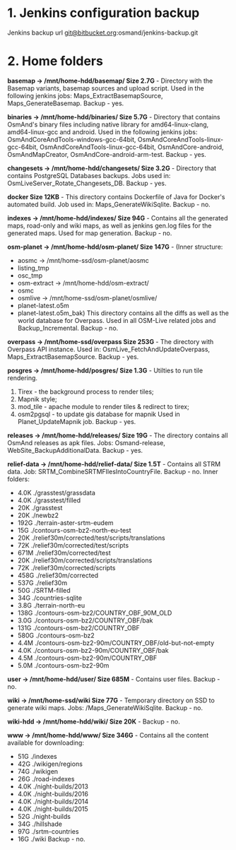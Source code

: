 ﻿# 1. Jenkins configuration backup
Jenkins backup url	git@bitbucket.org:osmand/jenkins-backup.git

# 2. Home folders
**basemap -> /mnt/home-hdd/basemap/ Size 2.7G** - Directory with the Basemap variants,
basemap sources and upload script. Used in the following jenkins jobs: Maps_ExtractBasemapSource,
Maps_GenerateBasemap. Backup - yes.

**binaries -> /mnt/home-hdd/binaries/ Size 5.7G** - Directory that contains OsmAnd's binary files
including native library for amd64-linux-clang, amd64-linux-gcc and android. Used in the following jenkins jobs:
OsmAndCoreAndTools-windows-gcc-64bit, OsmAndCoreAndTools-linux-gcc-64bit, OsmAndCoreAndTools-linux-gcc-64bit,
OsmAndCore-android, OsmAndMapCreator, OsmAndCore-android-arm-test. Backup - yes.

**changesets -> /mnt/home-hdd/changesets/ Size 3.2G** - Directory that contains PostgreSQL Databases
backups. Jobs used in: OsmLiveServer_Rotate_Changesets_DB. Backup - yes.

**docker Size 12KB** - This directory contains Dockerfile of Java for Docker's automated build.
Job used in: Maps_GenerateWikiSqlite. Backup - no.

**indexes -> /mnt/home-hdd/indexes/ Size 94G** - Contains all the generated maps, road-only and wiki maps,
as well as jenkins gen.log files for the generated maps. Used for map generation.
Backup - no.

**osm-planet -> /mnt/home-hdd/osm-planet/ Size 147G** - (Inner structure:
* aosmc -> /mnt/home-ssd/osm-planet/aosmc
* listing_tmp
* osc_tmp
* osm-extract -> /mnt/home-hdd/osm-extract/
* osmc
* osmlive -> /mnt/home-ssd/osm-planet/osmlive/
* planet-latest.o5m
* planet-latest.o5m_bak)
This directory contains all the diffs as well as the world database for Overpass.
Used in all OSM-Live related jobs and Backup_Incremental. Backup - no.  

**overpass -> /mnt/home-ssd/overpass Size 253G** - The directory with Overpass API instance.
Used in: OsmLive_FetchAndUpdateOverpass, Maps_ExtractBasemapSource. Backup - yes.

**posgres -> /mnt/home-hdd/posgres/ Size 1.3G** - Utilties to run tile rendering.
1. Tirex - the background process to render tiles;
2. Mapnik style;
3. mod_tile - apache module to render tiles & redirect to tirex;
4. osm2pgsql - to update gis database for mapnik
Used in Planet_UpdateMapnik job. Backup - yes.

**releases -> /mnt/home-hdd/releases/ Size 19G** - The directory contains all OsmAnd releases as apk files.
Jobs: Osmand-release, WebSite_BackupAdditionalData.
Backup - yes.

**relief-data -> /mnt/home-hdd/relief-data/ Size 1.5T** - Contains all STRM data. Job:
SRTM_CombineSRTMFIlesIntoCountryFile. Backup - no. Inner folders:
* 4.0K	./grasstest/grassdata
* 4.0K	./grasstest/filled
* 20K	./grasstest
* 20K	./newbz2
* 192G	./terrain-aster-srtm-eudem
* 15G	./contours-osm-bz2-north-eu-test
* 20K	./relief30m/corrected/test/scripts/translations
* 72K	./relief30m/corrected/test/scripts
* 671M	./relief30m/corrected/test
* 20K	./relief30m/corrected/scripts/translations
* 72K	./relief30m/corrected/scripts
* 458G	./relief30m/corrected
* 537G	./relief30m
* 50G	./SRTM-filled
* 34G	./countries-sqlite
* 3.8G	./terrain-north-eu
* 138G	./contours-osm-bz2/COUNTRY_OBF_90M_OLD
* 3.0G	./contours-osm-bz2/COUNTRY_OBF/bak
* 131G	./contours-osm-bz2/COUNTRY_OBF
* 580G	./contours-osm-bz2
* 4.4M	./contours-osm-bz2-90m/COUNTRY_OBF/old-but-not-empty
* 4.0K	./contours-osm-bz2-90m/COUNTRY_OBF/bak
* 4.5M	./contours-osm-bz2-90m/COUNTRY_OBF
* 5.0M	./contours-osm-bz2-90m

**user -> /mnt/home-hdd/user/ Size 685M** - Contains user files. Backup - no.

**wiki -> /mnt/home-ssd/wiki Size 77G** - Temporary directory on SSD to generate wiki maps. Jobs:
/Maps_GenerateWikiSqlite. Backup - no.

**wiki-hdd -> /mnt/home-hdd/wiki/ Size 20K** - Backup - no.

**www -> /mnt/home-hdd/www/ Size 346G** - Contains all the content available for downloading:
* 51G	./indexes
* 42G	./wikigen/regions
* 74G	./wikigen
* 26G	./road-indexes
* 4.0K	./night-builds/2013
* 4.0K	./night-builds/2016
* 4.0K	./night-builds/2014
* 4.0K	./night-builds/2015
* 52G	./night-builds
* 34G	./hillshade
* 97G	./srtm-countries
* 16G	./wiki
Backup - no.
